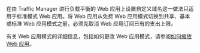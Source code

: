 在由 Traffic Manager 进行负载平衡的 Web 应用上设置自定义域名这一做法只适用于标准模式 Web 应用。将 Web 应用从免费 Web 应用模式切换到共享、基本或标准 Web 应用模式之前，必须先取消 Web 应用订阅已有的支出上限。 

有关 Web 应用模式的详细信息，包括如何更改 Web 应用模式，请参阅[如何缩放 Web 应用](/documentation/articles/web-sites-scale/)。<!--HONumber=41-->
